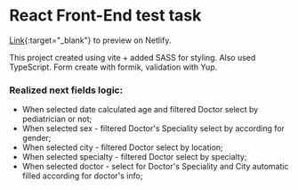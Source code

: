 # React Front-End test task

[Link](https://react-test-task-form.netlify.app/){:target="\_blank"} to preview on Netlify.

This project created using vite + added SASS for styling. Also used TypeScript. Form create with formik, validation with Yup.

### Realized next fields logic:

- When selected date calculated age and filtered Doctor select by pediatrician or not;
- When selected sex - filtered Doctor's Speciality select by according for gender;
- When selected city - filtered Doctor select by location;
- When selected specialty - filtered Doctor select by specialty;
- When selected doctor - select for Doctor's Speciality and City automatic filled according for doctor's info;
